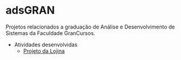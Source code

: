 # adsGRAN

Projetos relacionados a graduação de Análise e Desenvolvimento de Sistemas da Faculdade GranCursos.

- Atividades desenvolvidas
    - [Projeto da Lojina](https://gitddantas.github.io/adsGRAN/projetoLojinha/index.html)
 
